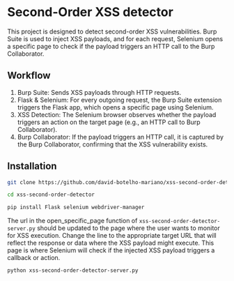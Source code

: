# Second-Order XSS detector

This project is designed to detect second-order XSS vulnerabilities. Burp Suite is used to inject XSS payloads, and for each request, Selenium opens a specific page to check if the payload triggers an HTTP call to the Burp Collaborator.

## Workflow
1. Burp Suite: Sends XSS payloads through HTTP requests.
2. Flask & Selenium: For every outgoing request, the Burp Suite extension triggers the Flask app, which opens a specific page using Selenium.
3. XSS Detection: The Selenium browser observes whether the payload triggers an action on the target page (e.g., an HTTP call to Burp Collaborator).
4. Burp Collaborator: If the payload triggers an HTTP call, it is captured by the Burp Collaborator, confirming that the XSS vulnerability exists.

## Installation

```bash
git clone https://github.com/david-botelho-mariano/xss-second-order-detector
```

```bash
cd xss-second-order-detector
```

```bash
pip install Flask selenium webdriver-manager
```

The url in the open_specific_page function of `xss-second-order-detector-server.py` should be updated to the page where the user wants to monitor for XSS execution. Change the line to the appropriate target URL that will reflect the response or data where the XSS payload might execute. This page is where Selenium will check if the injected XSS payload triggers a callback or action.

```bash
python xss-second-order-detector-server.py
```
